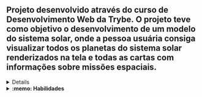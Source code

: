 ## Projeto desenvolvido através do curso de Desenvolvimento Web da Trybe. O projeto teve como objetivo o desenvolvimento de um modelo do sistema solar, onde a pessoa usuária consiga visualizar todos os planetas do sistema solar renderizados na tela e todas as cartas com informações sobre missões espaciais.

<details>
 

  ![Screenshot](public/examples/Print-Sistema.png)
</details>

<details>
  <summary><strong>:memo: Habilidades</strong></summary><br />

  * Utilizar JSX no React;

  * Utilizar corretamente o método `render()` para renderizar seus componentes;

  * Utilizar `import` para trazer componentes em diferentes arquivos;

  * Criar componentes de classe em React;

  * Criar múltiplos componentes a partir de um array;

  * Fazer uso de `props` corretamente;

  * Fazer uso de `PropTypes` para validar as `props de um componente`.
</details>

